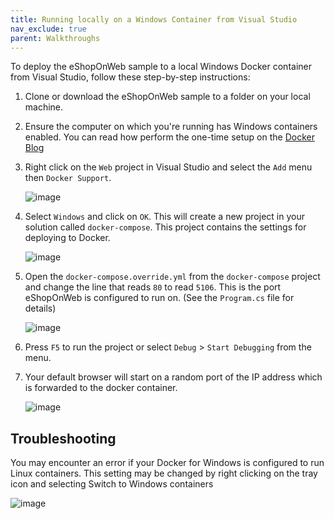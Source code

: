 ```yaml
---
title: Running locally on a Windows Container from Visual Studio
nav_exclude: true
parent: Walkthroughs
---
```


To deploy the eShopOnWeb sample to a local Windows Docker container from Visual Studio, follow these step-by-step instructions:

1. Clone or download the eShopOnWeb sample to a folder on your local machine.

1. Ensure the computer on which you're running has Windows containers enabled. You can read how perform the one-time setup on the [Docker Blog](https://blog.docker.com/2016/09/build-your-first-docker-windows-server-container/)

1. Right click on the `Web` project in Visual Studio and select the `Add` menu then `Docker Support`.

   ![image](https://github.com/user-attachments/assets/a754d664-ce4b-40a6-80b5-7e3712c8214d)

1. Select `Windows` and click on `OK`. This will create a new project in your solution called `docker-compose`. This project contains the settings for deploying to Docker.

   ![image](https://github.com/user-attachments/assets/ecc8a070-bacd-4133-8c2d-ab85cf58eb24)

1. Open the `docker-compose.override.yml` from the `docker-compose` project and change the line that reads `80` to read `5106`. This is the port eShopOnWeb is configured to run on. (See the `Program.cs` file for details)

   ![image](https://github.com/user-attachments/assets/7fedcb4b-92b3-4998-aec2-d3e73ac065c0)

1. Press `F5` to run the project or select `Debug` > `Start Debugging` from the menu.

1. Your default browser will start on a random port of the IP address which is forwarded to the docker container.

   ![image](https://github.com/user-attachments/assets/2d75473b-ec2b-48f9-bae6-3b0aa8523946)

## Troubleshooting

You may encounter an error if your Docker for Windows is configured to run Linux containers. This setting may be changed by right clicking on the tray icon and selecting Switch to Windows containers

![image](https://github.com/user-attachments/assets/58ce6f51-5794-4603-b269-7ec99d536390)